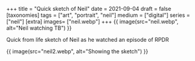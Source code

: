 +++
title = "Quick sketch of Neil"
date = 2021-09-04
draft =  false
[taxonomies]
tags = ["art", "portrait", "neil"]
medium = ["digital"]
series = ["neil"]
[extra]
images= ["neil.webp"]
+++
{{ image(src="neil.webp", alt="Neil watching TB") }}

Quick from life sketch of Neil as he watched an episode of RPDR

{{ image(src="neil2.webp", alt="Showing the sketch") }}
